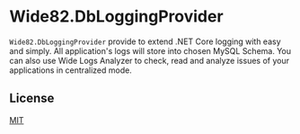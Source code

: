 # Wide82.DbLoggingProvider

`Wide82.DbLoggingProvider` provide to extend .NET Core logging with easy and simply. All application's logs will store into chosen MySQL Schema.
You can also use Wide Logs Analyzer to check, read and analyze issues of your applications in centralized mode.

## License

[MIT](https://github.com/PomeloFoundation/Pomelo.EntityFrameworkCore.MySql/blob/master/LICENSE)
